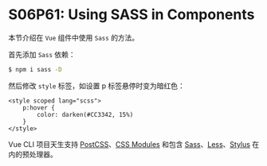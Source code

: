 # S06P61: Using SASS in Components



本节介绍在 `Vue` 组件中使用 `Sass` 的方法。

首先添加 `Sass` 依赖：

```bash
$ npm i sass -D
```

然后修改 `style` 标签，如设置 p 标签悬停时变为暗红色：

```vue
<style scoped lang="scss">
    p:hover {
        color: darken(#CC3342, 15%)
    }
</style>
```

Vue CLI 项目天生支持 [PostCSS](http://postcss.org/)、[CSS Modules](https://github.com/css-modules/css-modules) 和包含 [Sass](https://sass-lang.com/)、[Less](http://lesscss.org/)、[Stylus](http://stylus-lang.com/) 在内的预处理器。

